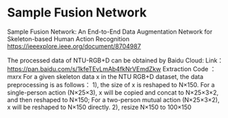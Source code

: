 # Sample Fusion Network
Sample Fusion Network: An End-to-End Data Augmentation Network for Skeleton-based Human Action Recognition
https://ieeexplore.ieee.org/document/8704987


The processed data of NTU-RGB+D can be obtained by Baidu Cloud:
Link：https://pan.baidu.com/s/1kfeTEvLmAb4fkNrVEmdZkw
Extraction Code ：mxrx
For a given skeleton data x in the NTU RGB+D dataset, the data preprocessing is as follows：
1), the size of x is reshaped to N×150.
For a single-person action (N×25×3), x will be copied and concat to N×25×3×2, and then reshaped to N×150; For a two-person mutual action (N×25×3×2), x will be reshaped to N×150 directly.
2), resize N×150 to 100×150
